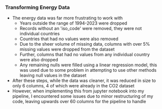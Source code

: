 ### Transforming Energy Data
- The energy data was far more frustrating to work with
  - Years outside the range of 1994-2023 were dropped
  - Records without an 'iso_code' were removed, they were not individual countries
  - Countries that had no values were also removed
  - Due to the sheer volume of missing data, columns with over 5% missing values were dropped from the dataset
  - Further, columns that had no values from any individual country were also dropped
  - Any remaining nulls were filled using a linear regression model, this was used due to some problem in attempting to use other methods leaving null values in the dataset
- After these steps, while the data was cleaner, it was reduced in size to only 6 columns, 4 of which were already in the CO2 dataset
- However, when implementing this from jupyter notebook into my pipeline, I encountered some issues due to minor restructuring of my code, leaving upwards over 60 columns for the pipeline to handle